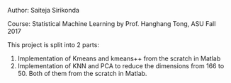 Author: Saiteja Sirikonda

Course: Statistical Machine Learning by Prof. Hanghang Tong, ASU Fall 2017

This project is split into 2 parts:
1. Implementation of Kmeans and kmeans++ from the scratch in Matlab
2. Implementation of KNN and PCA to reduce the dimensions from 166 to 50. Both of them from the scratch in Matlab.